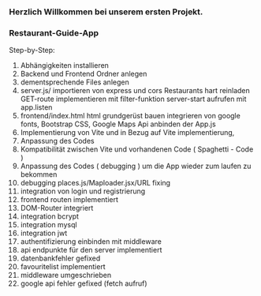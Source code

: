 ### Herzlich Willkommen bei unserem ersten Projekt. 
### Restaurant-Guide-App 
Step-by-Step:
1. Abhängigkeiten installieren 
2. Backend und Frontend Ordner anlegen 
3. dementsprechende Files anlegen 
4. server.js/ 
    importieren von express und cors 
    Restaurants hart reinladen
    GET-route implementieren mit filter-funktion
    server-start aufrufen mit app.listen 
5. frontend/index.html
    html grundgerüst bauen
    integrieren von google fonts, Bootstrap CSS, Google Maps Api
    anbinden der App.js
6. Implementierung von Vite und in Bezug auf Vite implementierung, 
7. Anpassung des Codes
8. Kompatibilität zwischen Vite und vorhandenen Code  ( Spaghetti - Code )
9. Anpassung des Codes ( debugging ) um die App wieder zum laufen zu bekommen
10. debugging places.js/Maploader.jsx/URL fixing
11. integration von login und registrierung
12. frontend routen implementiert
13. DOM-Router integriert
14. integration bcrypt
15. integration mysql
16. integration jwt 
17. authentifizierung einbinden mit middleware 
18. api endpunkte für den server implementiert 
19. datenbankfehler gefixed
20. favouritelist implementiert
21. middleware umgeschrieben
22. google api fehler gefixed (fetch aufruf)